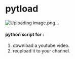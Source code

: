 # pytload
![Uploading image.png…]()

#### python script for :
1. download a youtube video.
2. reupload it to your channel.


